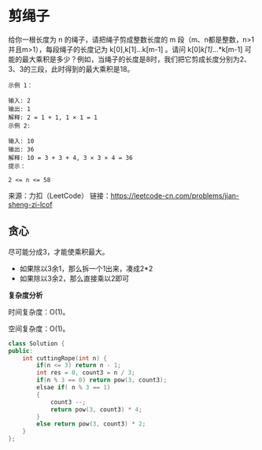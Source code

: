 # 剪绳子

给你一根长度为 n 的绳子，请把绳子剪成整数长度的 m 段（m、n都是整数，n>1并且m>1），每段绳子的长度记为 k[0],k[1]...k[m-1] 。请问 k[0]*k[1]*...*k[m-1] 可能的最大乘积是多少？例如，当绳子的长度是8时，我们把它剪成长度分别为2、3、3的三段，此时得到的最大乘积是18。

```
示例 1：

输入: 2
输出: 1
解释: 2 = 1 + 1, 1 × 1 = 1
示例 2:

输入: 10
输出: 36
解释: 10 = 3 + 3 + 4, 3 × 3 × 4 = 36
提示：

2 <= n <= 58
```

来源：力扣（LeetCode）
链接：https://leetcode-cn.com/problems/jian-sheng-zi-lcof

## 贪心

尽可能分成3，才能使乘积最大。

- 如果除以3余1，那么拆一个1出来，凑成2*2
- 如果除以3余2，那么直接乘以2即可

**复杂度分析**

时间复杂度：O(1)。

空间复杂度：O(1)。

```cpp
class Solution {
public:
    int cuttingRope(int n) {
        if(n <= 3) return n - 1;
        int res = 0, count3 = n / 3;
        if(n % 3 == 0) return pow(3, count3);
        elsae if( n % 3 == 1)
        {
            count3 --;
            return pow(3, count3) * 4;
        }
        else return pow(3, count3) * 2;
    }
};
```